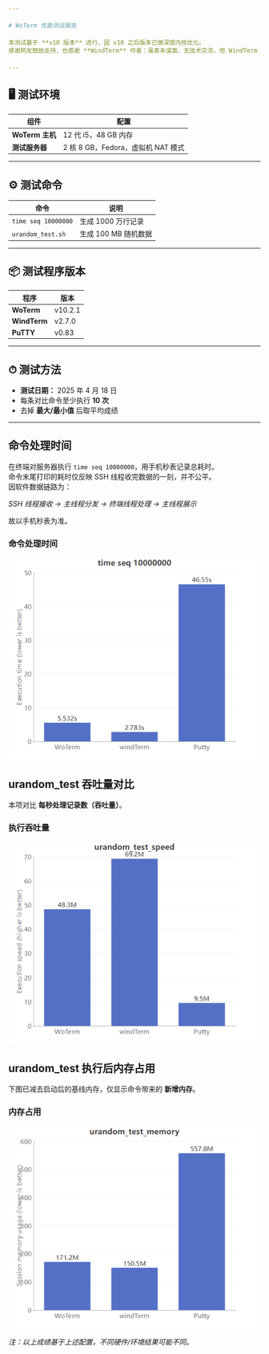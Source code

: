 ```yaml
---

# WoTerm 性能测试报告

本测试基于 **v10 版本** 进行，因 v10 之后版本已做深度内核优化。  
感谢网友鼓励支持，也感谢 **WindTerm** 作者：虽素未谋面、无技术交流，但 WindTerm 实属优秀软件，WoTerm 部分功能亦参考其实现。

---
```


## 🖥 测试环境

| 组件        | 配置                             |
|-------------|----------------------------------|
| **WoTerm 主机** | 12 代 i5，48 GB 内存              |
| **测试服务器** | 2 核 8 GB，Fedora，虚拟机 NAT 模式 |

---

## ⚙ 测试命令

| 命令                | 说明               |
|---------------------|--------------------|
| `time seq 10000000` | 生成 1000 万行记录 |
| `urandom_test.sh`   | 生成 100 MB 随机数据 |

---

## 📦 测试程序版本

| 程序     | 版本    |
|----------|---------|
| **WoTerm**  | v10.2.1 |
| **WindTerm**| v2.7.0  |
| **PuTTY**   | v0.83   |

---

## ⏱ 测试方法

- **测试日期：** 2025 年 4 月 18 日  
- 每条对比命令至少执行 **10 次**  
- 去掉 **最大/最小值** 后取平均成绩  

---

## 命令处理时间

在终端对服务器执行 `time seq 10000000`，用手机秒表记录总耗时。  
命令末尾打印的耗时仅反映 SSH 线程收完数据的一刻，并不公平。  
因软件数据链路为：

*SSH 线程接收 → 主线程分发 → 终端线程处理 → 主线程展示*

故以手机秒表为准。  

### 命令处理时间
![](timeseq1.png)  


## urandom_test 吞吐量对比

本项对比 **每秒处理记录数（吞吐量）**。  

### 执行吞吐量
![](urandom_test_speed.png)  


## urandom_test 执行后内存占用

下图已减去启动后的基线内存，仅显示命令带来的 **新增内存**。  

### 内存占用
![](urandom_test_memory.png)  


*注：以上成绩基于上述配置，不同硬件/环境结果可能不同。*

